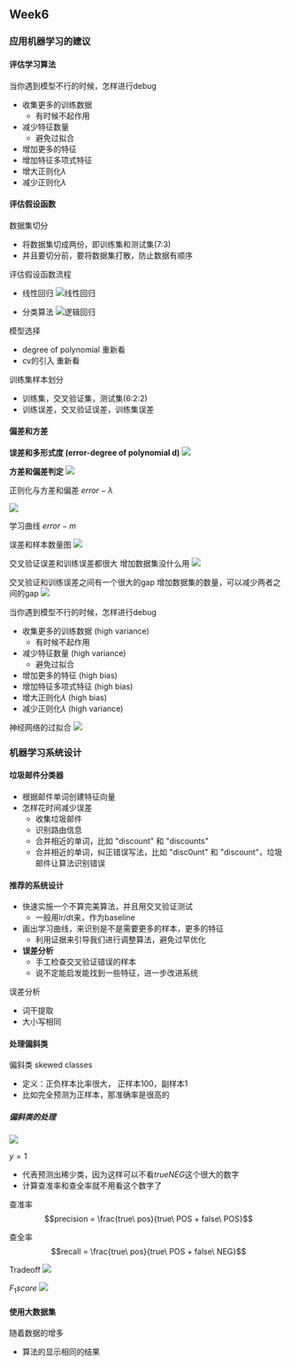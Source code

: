 ## Week6

### 应用机器学习的建议

#### 评估学习算法

当你遇到模型不行的时候，怎样进行debug
- 收集更多的训练数据
    - 有时候不起作用
- 减少特征数量
    - 避免过拟合
- 增加更多的特征
- 增加特征多项式特征
- 增大正则化$\lambda$
- 减少正则化$\lambda$


#### 评估假设函数

数据集切分
- 将数据集切成两份，即训练集和测试集(7:3)
- 并且要切分前，要将数据集打散，防止数据有顺序

评估假设函数流程
- 线性回归
![线性回归](https://user-images.githubusercontent.com/41643043/56450041-55d5fa00-6354-11e9-9cee-83e1d4cc0d29.png)

- 分类算法
![逻辑回归](https://user-images.githubusercontent.com/41643043/56450042-566e9080-6354-11e9-9792-a8e22189765b.png)


模型选择
- degree of polynomial 重新看 
- cv的引入 重新看

训练集样本划分
- 训练集，交叉验证集，测试集(6:2:2)
- 训练误差，交叉验证误差，训练集误差


#### 偏差和方差

**误差和多形式度 (error-degree of polynomial d)**
![](https://user-images.githubusercontent.com/41643043/56450590-c9c6d100-6359-11e9-9517-0a08e443f184.png)

**方差和偏差判定**
![](https://user-images.githubusercontent.com/41643043/56450589-c92e3a80-6359-11e9-9bc3-242b52a4f19a.png)



正则化与方差和偏差
$error-\lambda$

![](https://user-images.githubusercontent.com/41643043/56451039-5ffbf680-635c-11e9-85fa-11245c42b0bf.png)

学习曲线
$error-m$

误差和样本数量图
![](https://user-images.githubusercontent.com/41643043/56451543-d0a41280-635e-11e9-8757-01089a400d37.png)

交叉验证误差和训练误差都很大
增加数据集没什么用
![](https://user-images.githubusercontent.com/41643043/56451544-d1d53f80-635e-11e9-9c48-7548ac8d8b88.png)

交叉验证和训练误差之间有一个很大的gap
增加数据集的数量，可以减少两者之间的gap
![](https://user-images.githubusercontent.com/41643043/56451548-d4379980-635e-11e9-95ec-9a4d96456927.png)


当你遇到模型不行的时候，怎样进行debug
- 收集更多的训练数据 (high variance)
    - 有时候不起作用
- 减少特征数量 (high variance)
    - 避免过拟合
- 增加更多的特征 (high bias)
- 增加特征多项式特征 (high bias)
- 增大正则化$\lambda$ (high bias)
- 减少正则化$\lambda$ (high variance)


神经网络的过拟合
![](https://user-images.githubusercontent.com/41643043/56452126-d5b69100-6361-11e9-8d96-f88954094e0a.png)

### 机器学习系统设计

#### 垃圾邮件分类器
- 根据邮件单词创建特征向量
- 怎样花时间减少误差
    - 收集垃圾邮件
    - 识别路由信息
    - 合并相近的单词，比如 "discount" 和 "discounts"
    - 合并相近的单词，纠正错误写法，比如 "disc0unt" 和 "discount"，垃圾邮件让算法识别错误

#### 推荐的系统设计
- 快速实施一个不算完美算法，并且用交叉验证测试
    - 一般用lr/dt来，作为baseline
- 画出学习曲线，来识别是不是需要更多的样本，更多的特征
    - 利用证据来引导我们进行调整算法，避免过早优化
- **误差分析** 
    - 手工检查交叉验证错误的样本
    - 说不定能启发能找到一些特征，进一步改进系统

误差分析
- 词干提取
- 大小写相同


#### 处理偏斜类

偏斜类 skewed classes
- 定义：正负样本比率很大， 正样本100，副样本1
- 比如完全预测为正样本，那准确率是很高的

##### 偏斜类的处理
![](https://user-images.githubusercontent.com/41643043/56453710-f2aa8e80-6378-11e9-9fd8-658140c57795.png)

$y=1$ 
- 代表预测出稀少类，因为这样可以不看$true NEG$这个很大的数字
- 计算查准率和查全率就不用看这个数字了


查准率 
$$precision = \frac{true\ pos}{true\ POS + false\ POS}$$

查全率 
$$recall = \frac{true\ pos}{true\ POS + false\ NEG}$$


Tradeoff
![](https://user-images.githubusercontent.com/41643043/56454139-ff31e580-637e-11e9-905a-1b437286adc2.png)

$F_1 score$
![](https://user-images.githubusercontent.com/41643043/56454138-fe994f00-637e-11e9-9365-fb88987f1d44.png)


#### 使用大数据集

随着数据的增多
- 算法的显示相同的结果








